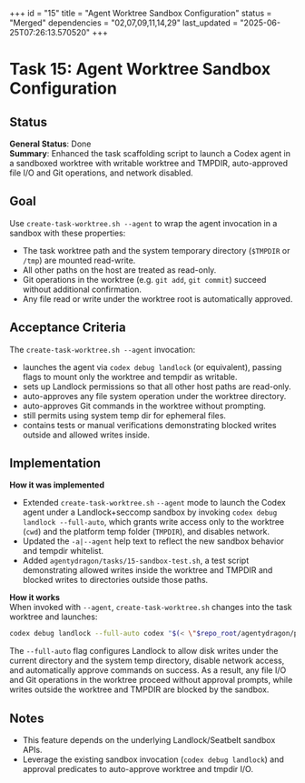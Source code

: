 +++
id = "15"
title = "Agent Worktree Sandbox Configuration"
status = "Merged"
dependencies = "02,07,09,11,14,29"
last_updated = "2025-06-25T07:26:13.570520"
+++

# Task 15: Agent Worktree Sandbox Configuration

## Status

**General Status**: Done  
**Summary**: Enhanced the task scaffolding script to launch a Codex agent in a sandboxed worktree with writable worktree and TMPDIR, auto-approved file I/O and Git operations, and network disabled.

## Goal

Use `create-task-worktree.sh --agent` to wrap the agent invocation in a sandbox with these properties:
- The task worktree path and the system temporary directory (`$TMPDIR` or `/tmp`) are mounted read-write.
- All other paths on the host are treated as read-only.
- Git operations in the worktree (e.g. `git add`, `git commit`) succeed without additional confirmation.
- Any file read or write under the worktree root is automatically approved.

## Acceptance Criteria

The `create-task-worktree.sh --agent` invocation:
- launches the agent via `codex debug landlock` (or equivalent), passing flags to mount only the worktree and tempdir as writable.
- sets up Landlock permissions so that all other host paths are read-only.
- auto-approves any file system operation under the worktree directory.
- auto-approves Git commands in the worktree without prompting.
- still permits using system temp dir for ephemeral files.
- contains tests or manual verifications demonstrating blocked writes outside and allowed writes inside.

## Implementation

**How it was implemented**  
- Extended `create-task-worktree.sh` `--agent` mode to launch the Codex agent under a Landlock+seccomp sandbox by invoking `codex debug landlock --full-auto`, which grants write access only to the worktree (`cwd`) and the platform temp folder (`TMPDIR`), and disables network.  
- Updated the `-a|--agent` help text to reflect the new sandbox behavior and tempdir whitelist.  
- Added `agentydragon/tasks/15-sandbox-test.sh`, a test script demonstrating allowed writes inside the worktree and TMPDIR and blocked writes to directories outside those paths.  

**How it works**  
When invoked with `--agent`, `create-task-worktree.sh` changes into the task worktree and launches:

```bash
codex debug landlock --full-auto codex "$(< \"$repo_root/agentydragon/prompts/developer.md\")"
```

The `--full-auto` flag configures Landlock to allow disk writes under the current directory and the system temp directory, disable network access, and automatically approve commands on success. As a result, any file I/O and Git operations in the worktree proceed without approval prompts, while writes outside the worktree and TMPDIR are blocked by the sandbox.

## Notes

- This feature depends on the underlying Landlock/Seatbelt sandbox APIs.  
- Leverage the existing sandbox invocation (`codex debug landlock`) and approval predicates to auto-approve worktree and tmpdir I/O.
